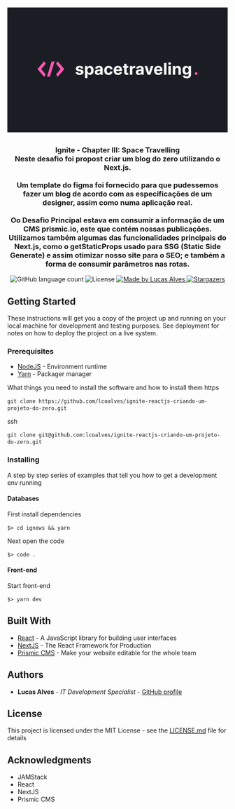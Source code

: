 <h1 align="center">
  <img alt="Ignite - Chapter III: Space Travelling" title="Ignite - Chapter III: Space Travelling" src=".github/spacetravelling-logo.png" width="800px" />
</h1>

<h3 align="center">
  Ignite - Chapter III: Space Travelling
  <br>
  Neste desafio foi propost criar um blog do zero utilizando o Next.js.
  <br>
  <br>
  Um template do figma foi fornecido para que pudessemos fazer um blog de acordo com as especificações de um designer, assim como numa aplicação real.
  <br>
  <br>
  Oo Desafio Principal estava em consumir a informação de um CMS prismic.io, este que contém nossas publicações. Utilizamos também algumas das funcionalidades principais do Next.js, como o getStaticProps usado para SSG (Static Side Generate) e assim otimizar nosso site para o SEO; e também a forma de consumir parâmetros nas rotas.
</h3>

<!-- <p align="center">See in action: <a href="https://www.notion.so/Desafio-02-Componentizando-a-aplica-o-b9f0f025c95b437699d0c3115f55b0f1">click here</a></p> -->

<p align="center">
  <img alt="GitHub language count" src="https://img.shields.io/github/languages/count/lcoalves/ignite-reactjs-criando-um-projeto-do-zero?color=%2304D361">

  <img alt="License" src="https://img.shields.io/badge/license-MIT-%2304D361">

  <a href="https://github.com/lcoalves">
    <img alt="Made by Lucas Alves" src="https://img.shields.io/badge/made%20by-Lucas%20Alves-%2304D361">
  </a>

  <a href="https://github.com/lcoalves/ignite-reactjs-criando-um-projeto-do-zero/stargazers">
    <img alt="Stargazers" src="https://img.shields.io/github/stars/lcoalves/ignite-reactjs-criando-um-projeto-do-zero?style=social">
  </a>
</p>

## Getting Started

These instructions will get you a copy of the project up and running on your local machine for development and testing purposes. See deployment for notes on how to deploy the project on a live system.

### Prerequisites
- [NodeJS](https://nodejs.org/en/) - Environment runtime
- [Yarn](https://yarnpkg.com/getting-started/install) - Packager manager

What things you need to install the software and how to install them
https
```
git clone https://github.com/lcoalves/ignite-reactjs-criando-um-projeto-do-zero.git
```
ssh
```
git clone git@github.com:lcoalves/ignite-reactjs-criando-um-projeto-do-zero.git
```

### Installing

A step by step series of examples that tell you how to get a development env running

#### Databases
First install dependencies
```
$> cd ignews && yarn
```
Next open the code
```
$> code .
```

#### Front-end
Start front-end
```
$> yarn dev
```

## Built With

* [React](https://reactjs.org/docs/getting-started.html) - A JavaScript library for building user interfaces
* [NextJS](https://nextjs.org/docs) - The React Framework
for Production
* [Prismic CMS](https://prismic.io/docs) - Make your website editable for the whole team

## Authors

* **Lucas Alves** - *IT Development Specialist* - [GitHub profile](https://github.com/lcoalves)

## License

This project is licensed under the MIT License - see the [LICENSE.md](https://github.com/lcoalves/ignite-reactjs-criando-um-projeto-do-zero/blob/master/LICENSE) file for details

## Acknowledgments

* JAMStack
* React
* NextJS
* Prismic CMS
